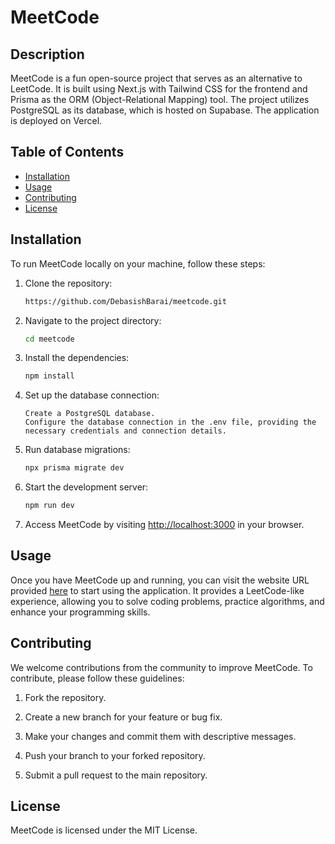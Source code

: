 # MeetCode

## Description

MeetCode is a fun open-source project that serves as an alternative to LeetCode. It is built using Next.js with Tailwind CSS for the frontend and Prisma as the ORM (Object-Relational Mapping) tool. The project utilizes PostgreSQL as its database, which is hosted on Supabase. The application is deployed on Vercel.

## Table of Contents

- [Installation](#installation)
- [Usage](#usage)
- [Contributing](#contributing)
- [License](#license)

## Installation

To run MeetCode locally on your machine, follow these steps:

1. Clone the repository:

    ```bash
    https://github.com/DebasishBarai/meetcode.git
    ```

2. Navigate to the project directory:

    ```bash
    cd meetcode
    ```
3.  Install the dependencies:

    ```bash
    npm install
    ```

4.  Set up the database connection:

        Create a PostgreSQL database.
        Configure the database connection in the .env file, providing the necessary credentials and connection details.

5.  Run database migrations:

    ```bash
    npx prisma migrate dev
    ```
6.  Start the development server:

    ```bash
    npm run dev
    ```

7.  Access MeetCode by visiting [http://localhost:3000](http://localhost:3000) in your browser.

## Usage

Once you have MeetCode up and running, you can visit the website URL provided [here](https://meetcode.vercel.app/) to start using the application. It provides a LeetCode-like experience, allowing you to solve coding problems, practice algorithms, and enhance your programming skills.

## Contributing

We welcome contributions from the community to improve MeetCode. To contribute, please follow these guidelines:

1.  Fork the repository.

2.  Create a new branch for your feature or bug fix.

3.  Make your changes and commit them with descriptive messages.

4.  Push your branch to your forked repository.

5.  Submit a pull request to the main repository.

## License

MeetCode is licensed under the MIT License.